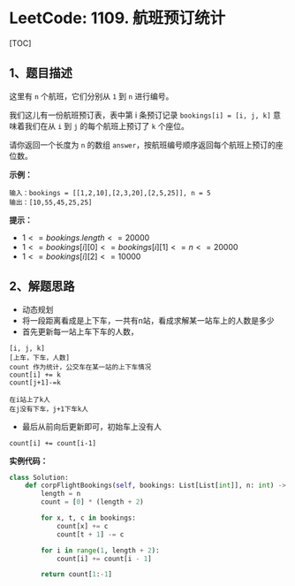 # LeetCode: 1109. 航班预订统计

[TOC]

## 1、题目描述

这里有 `n` 个航班，它们分别从 `1` 到 `n` 进行编号。

我们这儿有一份航班预订表，表中第 i 条预订记录 `bookings[i] = [i, j, k]` 意味着我们在从 `i` 到 `j` 的每个航班上预订了 `k` 个座位。

请你返回一个长度为 `n` 的数组 `answer`，按航班编号顺序返回每个航班上预订的座位数。

 

**示例：**

```
输入：bookings = [[1,2,10],[2,3,20],[2,5,25]], n = 5
输出：[10,55,45,25,25]
```

**提示：**

-   $1 <= bookings.length <= 20000$
-   $1 <= bookings[i][0] <= bookings[i][1] <= n <= 20000$
-   $1 <= bookings[i][2] <= 10000$



## 2、解题思路

-   动态规划
-   将一段距离看成是上下车，一共有n站，看成求解某一站车上的人数是多少
-   首先更新每一站上车下车的人数，

```
[i, j, k]
[上车，下车，人数]
count 作为统计，公交车在某一站的上下车情况
count[i] += k
count[j+1]-=k

在i站上了k人
在j没有下车，j+1下车k人

```

-   最后从前向后更新即可，初始车上没有人

```
count[i] += count[i-1]
```

**实例代码：**

```python
class Solution:
    def corpFlightBookings(self, bookings: List[List[int]], n: int) -> List[int]:
        length = n
        count = [0] * (length + 2)

        for x, t, c in bookings:
            count[x] += c
            count[t + 1] -= c

        for i in range(1, length + 2):
            count[i] += count[i - 1]

        return count[1:-1]
```

